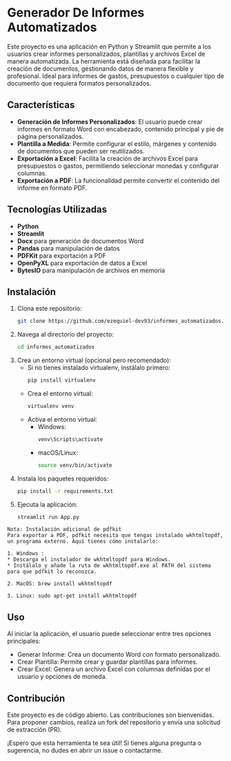 # Generador De Informes Automatizados
Este proyecto es una aplicación en Python y Streamlit que permite a los usuarios crear informes personalizados, plantillas y archivos Excel de manera automatizada. La herramienta está diseñada para facilitar la creación de documentos, gestionando datos de manera flexible y profesional. Ideal para informes de gastos, presupuestos o cualquier tipo de documento que requiera formatos personalizados.

## Características
- **Generación de Informes Personalizados**: El usuario puede crear informes en formato Word con encabezado, contenido principal y pie de página personalizados.
- **Plantilla a Medida**: Permite configurar el estilo, márgenes y contenido de documentos que pueden ser reutilizados.
- **Exportación a Excel**: Facilita la creación de archivos Excel para presupuestos o gastos, permitiendo seleccionar monedas y configurar columnas.
- **Exportación a PDF**: La funcionalidad permite convertir el contenido del informe en formato PDF.

## Tecnologías Utilizadas
- **Python**
- **Streamlit**
- **Docx** para generación de documentos Word
- **Pandas** para manipulación de datos
- **PDFKit** para exportación a PDF
- **OpenPyXL** para exportación de datos a Excel
- **BytesIO** para manipulación de archivos en memoria

## Instalación
1. Clona este repositorio:
   ```bash
   git clone https://github.com/ezequiel-dev93/informes_automatizados.git
2. Navega al directorio del proyecto:
   ```bash
   cd informes_automatizados

3. Crea un entorno virtual (opcional pero recomendado):
   - Si no tienes instalado virtualenv, instálalo primero:
     ```bash
     pip install virtualenv
    - Crea el entorno virtual: 
      ```bash
      virtualenv venv
     - Activa el entorno virtual:
       - Windows:
         ```bash
         venv\Scripts\activate
        - macOS/Linux:
          ```bash
          source venv/bin/activate
4. Instala los paquetes requeridos:
   ```bash
   pip install -r requirements.txt
5. Ejecuta la aplicación:
   ```bash
   streamlit run App.py

~~~ 
Nota: Instalación adicional de pdfkit
Para exportar a PDF, pdfkit necesita que tengas instalado wkhtmltopdf, un programa externo. Aquí tienes cómo instalarlo:

1. Windows :
* Descarga el instalador de wkhtmltopdf para Windows.
* Instálalo y añade la ruta de wkhtmltopdf.exe al PATH del sistema para que pdfkit lo reconozca.

2. MacOS: brew install wkhtmltopdf

3. Linux: sudo apt-get install wkhtmltopdf
~~~

## Uso
Al iniciar la aplicación, el usuario puede seleccionar entre tres opciones principales:
* Generar Informe: Crea un documento Word con formato personalizado.
* Crear Plantilla: Permite crear y guardar plantillas para informes.
* Crear Excel: Genera un archivo Excel con columnas definidas por el usuario y opciones de moneda.

## Contribución
Este proyecto es de código abierto. Las contribuciones son bienvenidas.
Para proponer cambios, realiza un fork del repositorio y envía una solicitud de extracción (PR).

¡Espero que esta herramienta te sea útil! Si tienes alguna pregunta o sugerencia, no dudes en abrir un issue o contactarme.
